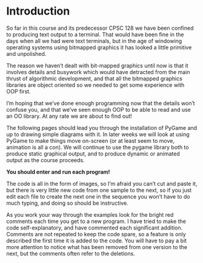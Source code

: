 # Introduction

So far in this course and its predecessor CPSC 128 we have been confined
to producing text output to a terminal. That would have been fine in the
days when all we had were text terminals, but in the age of windowing
operating systems using bitmapped graphics it has looked a little
primitive and unpolished.

The reason we haven’t dealt with bit-mapped graphics until now is that
it involves details and busywork which would have detracted from the
main thrust of algorithmic development, and that all the bitmapped
graphics libraries are object oriented so we needed to get some
experience with OOP first.

I’m hoping that we’ve done enough programming now that the details
won’t confuse you, and that we’ve seen enough OOP to be able to read
and use an OO library. At any rate we are about to find out!

The following pages should lead you through the installation of PyGame
and up to drawing simple diagrams with it. In later weeks we will look
at using PyGame to make things move on-screen (or at least seem to move,
animation is all a con). We will continue to use the pygame library both
to produce static graphical output, and to produce dynamic or animated
output as the course proceeds.

**You should enter and run each program!**

The code is all in the form of images, so I’m afraid you can’t cut and
paste it, but there is very little new code from one sample to the next,
so if you just edit each file to create the next one in the sequence you
won’t have to do much typing, and doing so should be instructive.

As you work your way through the examples look for the bright red
comments each time you get to a new program. I have tried to make the
code self-explanatory, and have commented each significant addition.
Comments are not repeated to keep the code spare, so a feature is only
described the first time it is added to the code. You will have to pay a
bit more attention to notice what has been removed from one version to
the next, but the comments often refer to the deletions.
